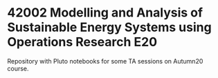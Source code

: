 # 42002 Modelling and Analysis of Sustainable Energy Systems using Operations Research E20

Repository with Pluto notebooks for some TA sessions on Autumn20 course.

